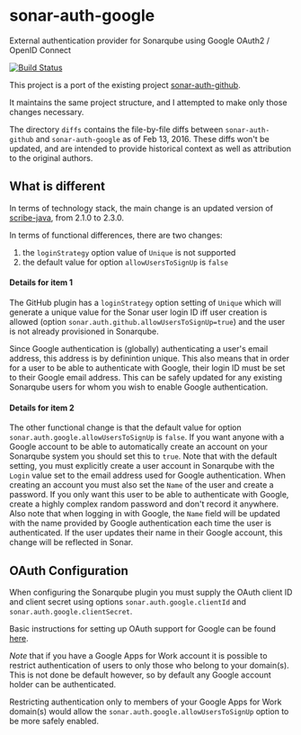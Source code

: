 # sonar-auth-google
External authentication provider for Sonarqube using Google OAuth2 / OpenID Connect

[![Build Status](https://travis-ci.org/steven-turner/sonar-auth-google.svg?branch=master)](https://travis-ci.org/steven-turner/sonar-auth-google)

This project is a port of the existing project [sonar-auth-github](https://github.com/SonarSource/sonar-auth-github).

It maintains the same project structure, and I attempted to make only those changes necessary.

The directory `diffs` contains the file-by-file diffs between `sonar-auth-github` and `sonar-auth-google` as of Feb 13, 2016. These diffs won't be updated, and are intended to provide historical context as well as attribution to the original authors.

## What is different

In terms of technology stack, the main change is an updated version of [scribe-java](https://github.com/scribejava/scribejava), from 2.1.0 to 2.3.0.

In terms of functional differences, there are two changes:

1. the `loginStrategy` option value of `Unique` is not supported
2. the default value for option `allowUsersToSignUp` is `false`

#### Details for item 1

The GitHub plugin has a `loginStrategy` option setting of `Unique` which will generate a unique value for the Sonar user login ID iff user creation is allowed (option `sonar.auth.github.allowUsersToSignUp=true`) and the user is not already provisioned in Sonarqube.

Since Google authentication is (globally) authenticating a user's email address, this address is by definintion unique. This also means that in order for a user to be able to authenticate with Google, their login ID must be set to their Google email address. This can be safely updated for any existing Sonarqube users for whom you wish to enable Google authentication.

#### Details for item 2

The other functional change is that the default value for option `sonar.auth.google.allowUsersToSignUp` is `false`. If you want anyone with a Google account to be able to automatically create an account on your Sonarqube system you should set this to `true`. Note that with the default setting, you must explicitly create a user account in Sonarqube with the `Login` value set to the email address used for Google authentication. When creating an account you must also set the `Name` of the user and create a password. If you only want this user to be able to authenticate with Google, create a highly complex random password and don't record it anywhere. Also note that when logging in with Google, the `Name` field will be updated with the name provided by Google authentication each time the user is authenticated. If the user updates their name in their Google account, this change will be reflected in Sonar.

## OAuth Configuration

When configuring the Sonarqube plugin you must supply the OAuth client ID and client secret using options `sonar.auth.google.clientId` and `sonar.auth.google.clientSecret`.

Basic instructions for setting up OAuth support for Google can be found [here](https://support.google.com/cloud/answer/6158849?hl=en&ref_topic=6262490).

*Note* that if you have a Google Apps for Work account it is possible to restrict authentication of users to only those who belong to your domain(s). This is not done be default however, so by default any Google account holder can be authenticated.

Restricting authentication only to members of your Google Apps for Work domain(s) would allow the `sonar.auth.google.allowUsersToSignUp` option to be more safely enabled.
